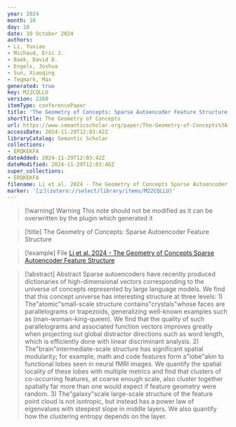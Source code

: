```yaml
---
year: 2024
month: 10
day: 10
date: 10 October 2024
authors:
- Li, Yuxiao
- Michaud, Eric J.
- Baek, David D.
- Engels, Joshua
- Sun, Xiaoqing
- Tegmark, Max
generated: true
key: M22CQLLU
version: 2260
itemType: conferencePaper
title: 'The Geometry of Concepts: Sparse Autoencoder Feature Structure'
shortTitle: The Geometry of Concepts
url: https://www.semanticscholar.org/paper/The-Geometry-of-Concepts%3A-Sparse-Autoencoder-Li-Michaud/f64f0b8d2b0886196aa38edff165f3797c76108a
accessDate: 2024-11-29T12:03:42Z
libraryCatalog: Semantic Scholar
collections:
- ERQKEKFA
dateAdded: 2024-11-29T12:03:42Z
dateModified: 2024-11-29T12:03:46Z
super_collections:
- ERQKEKFA
filename: Li et al. 2024 - The Geometry of Concepts Sparse Autoencoder Feature Structure
marker: '[🇿](zotero://select/library/items/M22CQLLU)'
---
```



 > 
 > \[!warning\] Warning
 > This note should not be modified as it can be overwritten by the plugin which generated it

 > 
 > \[!title\] The Geometry of Concepts: Sparse Autoencoder Feature Structure

 > 
 > \[!example\] File
 > [Li et al. 2024 - The Geometry of Concepts Sparse Autoencoder Feature Structure](Li%20et%20al.%202024%20-%20The%20Geometry%20of%20Concepts%20Sparse%20Autoencoder%20Feature%20Structure.pdf)

 > 
 > \[!abstract\] Abstract
 > Sparse autoencoders have recently produced dictionaries of high-dimensional vectors corresponding to the universe of concepts represented by large language models. We find that this concept universe has interesting structure at three levels: 1) The"atomic"small-scale structure contains"crystals"whose faces are parallelograms or trapezoids, generalizing well-known examples such as (man-woman-king-queen). We find that the quality of such parallelograms and associated function vectors improves greatly when projecting out global distractor directions such as word length, which is efficiently done with linear discriminant analysis. 2) The"brain"intermediate-scale structure has significant spatial modularity; for example, math and code features form a"lobe"akin to functional lobes seen in neural fMRI images. We quantify the spatial locality of these lobes with multiple metrics and find that clusters of co-occurring features, at coarse enough scale, also cluster together spatially far more than one would expect if feature geometry were random. 3) The"galaxy"scale large-scale structure of the feature point cloud is not isotropic, but instead has a power law of eigenvalues with steepest slope in middle layers. We also quantify how the clustering entropy depends on the layer.
